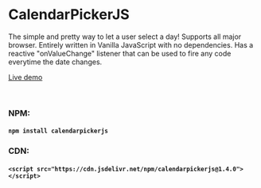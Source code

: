 # CalendarPickerJS

The simple and pretty way to let a user select a day!
Supports all major browser.
Entirely written in Vanilla JavaScript with no dependencies.
Has a reactive "onValueChange" listener that can be used to fire any code everytime the date changes.

[Live demo](https://mathiaspicker.com/CalendarPickerJS)

&nbsp;

### NPM:
#### `npm install calendarpickerjs`

### CDN:
#### `<script src="https://cdn.jsdelivr.net/npm/calendarpickerjs@1.4.0"></script>`
